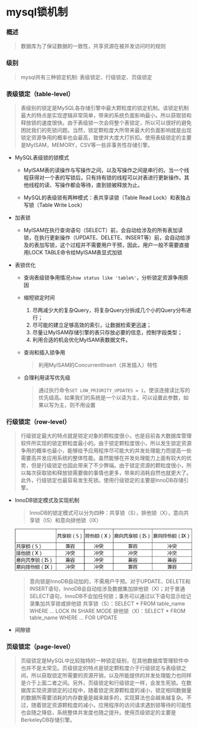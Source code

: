 # mysql锁机制

### 概述
>数据库为了保证数据的一致性，共享资源在被并发访问时的规则
    
### 级别
>mysql共有三种锁定机制: 表级锁定、行级锁定、页级锁定

### 表级锁定（table-level）
>表级别的锁定是MySQL各存储引擎中最大颗粒度的锁定机制。该锁定机制最大的特点是实现逻辑非常简单，带来的系统负面影响最小。所以获取锁和释放锁的速度很快。由于表级锁一次会将整个表锁定，所以可以很好的避免困扰我们的死锁问题。当然，锁定颗粒度大所带来最大的负面影响就是出现锁定资源争用的概率也会最高，致使并大度大打折扣。使用表级锁定的主要是MyISAM，MEMORY，CSV等一些非事务性存储引擎。

* MySQL表级锁的锁模式
    * MyISAM表的读操作与写操作之间，以及写操作之间是串行的。当一个线程获得对一个表的写锁后，只有持有锁的线程可以对表进行更新操作。其他线程的读、写操作都会等待，直到锁被释放为止。
    
    * MySQL的表级锁有两种模式：表共享读锁（Table Read Lock）和表独占写锁（Table Write Lock）
    
* 加表锁
    * MyISAM在执行查询语句（SELECT）前，会自动给涉及的所有表加读锁，在执行更新操作（UPDATE、DELETE、INSERT等）前，会自动给涉及的表加写锁，这个过程并不需要用户干预，因此，用户一般不需要直接用LOCK TABLE命令给MyISAM表显式加锁

* 表锁优化
    * 查询表级锁争用情况`show status like 'table%'`，分析锁定资源争用原因
    
    * 缩短锁定时间
        1. 尽两减少大的复杂Query，将复杂Query分拆成几个小的Query分布进行；
        2. 尽可能的建立足够高效的索引，让数据检索更迅速；
        3. 尽量让MyISAM存储引擎的表只存放必要的信息，控制字段类型；
        4. 利用合适的机会优化MyISAM表数据文件。
        
    * 查询和插入锁争用
        >利用MyISAM的ConcurrentInsert（并发插入）特性
    
    * 合理利用读写优先级
        >通过执行命令`SET LOW_PRIORITY_UPDATES = 1`，使该连接读比写的优先级高。如果我们的系统是一个以读为主，可以设置此参数，如果以写为主，则不用设置
    
### 行级锁定（row-level）
>行级锁定最大的特点就是锁定对象的颗粒度很小，也是目前各大数据库管理软件所实现的锁定颗粒度最小的。由于锁定颗粒度很小，所以发生锁定资源争用的概率也最小，能够给予应用程序尽可能大的并发处理能力而提高一些需要高并发应用系统的整体性能。虽然能够在并发处理能力上面有较大的优势，但是行级锁定也因此带来了不少弊端。由于锁定资源的颗粒度很小，所以每次获取锁和释放锁需要做的事情也更多，带来的消耗自然也就更大了。此外，行级锁定也最容易发生死锁。使用行级锁定的主要是InnoDB存储引擎。

* InnoDB锁定模式及实现机制
    >InnoDB的锁定模式可以分为四种：共享锁（S），排他锁（X），意向共享锁（IS）和意向排他锁（IX）
    
    ![binding](./2.png)
    
    >意向锁是InnoDB自动加的，不需用户干预。对于UPDATE、DELETE和INSERT语句，InnoDB会自动给涉及数据集加排他锁（X)；对于普通SELECT语句，InnoDB不会加任何锁；事务可以通过以下语句显示给记录集加共享锁或排他锁
        共享锁（S）：SELECT * FROM table_name WHERE ... LOCK IN SHARE MODE
        排他锁（X)：SELECT * FROM table_name WHERE ... FOR UPDATE

* 间隙锁
    

### 页级锁定（page-level）
>页级锁定是MySQL中比较独特的一种锁定级别，在其他数据库管理软件中也并不是太常见。页级锁定的特点是锁定颗粒度介于行级锁定与表级锁之间，所以获取锁定所需要的资源开销，以及所能提供的并发处理能力也同样是介于上面二者之间。另外，页级锁定和行级锁定一样，会发生死锁。在数据库实现资源锁定的过程中，随着锁定资源颗粒度的减小，锁定相同数据量的数据所需要消耗的内存数量是越来越多的，实现算法也会越来越复杂。不过，随着锁定资源颗粒度的减小，应用程序的访问请求遇到锁等待的可能性也会随之降低，系统整体并发度也随之提升。使用页级锁定的主要是BerkeleyDB存储引擎。